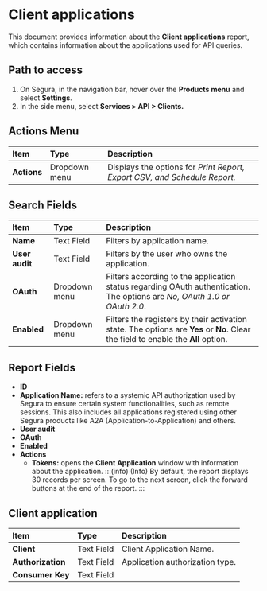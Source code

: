 # Client applications

This document provides information about the **Client applications** report, which contains information about the applications used for API queries.

## Path to access
1. On Segura, in the navigation bar, hover over the **Products menu** and select **Settings**.  
2. In the side menu, select **Services \> API \> Clients.**

## Actions Menu
| Item | Type | Description |
| :---- | :---- | :---- |
| **Actions** | Dropdown menu | Displays the options for *Print Report, Export CSV, and Schedule Report.* |

## Search Fields
| Item | Type | Description |
| :---- | :---- | :---- |
| **Name** | Text Field | Filters by application name. |
| **User audit** | Text Field | Filters by the user who owns the application. |
| **OAuth** | Dropdown menu | Filters according to the application status regarding OAuth authentication. The options are *No, OAuth 1.0 or OAuth 2.0*. |
| **Enabled** | Dropdown menu | Filters the registers by their activation state. The options are **Yes** or **No**. Clear the field to enable the **All** option. |

## Report Fields
* **ID**  
* **Application Name:** refers to a systemic API authorization used by Segura to ensure certain system functionalities, such as remote sessions. This also includes all applications registered using other Segura products like A2A (Application-to-Application) and others.
* **User audit**
* **OAuth**  
* **Enabled**  
* **Actions**  
  * **Tokens:** opens the **Client Application** window with information about the application.
:::(info) (Info)
By default, the report displays 30 records per screen. To go to the next screen, click the forward buttons at the end of the report.
:::

## Client application
| Item | Type |  Description |
| :---- | :---- | :---- |
| **Client** | Text Field | Client Application Name. |
| **Authorization** | Text Field | Application authorization type. |
| **Consumer Key** | Text Field |  |

